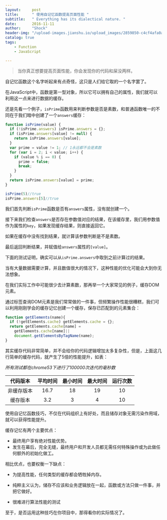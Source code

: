 ```yaml
---
layout:     post
title:      " 使用自记忆函数提高页面性能 "
subtitle:   " Everything has its dialectical nature. "
date:       2016-11-11
author:     "Shock"
header-img: "/upload-images.jianshu.io/upload_images/2859850-c4cf4afa0a1cfd80.jpg?imageMogr2/auto-orient/strip%7CimageView2/2/w/1240"
catalog: true
tags:
    - Function
    - JavaScript

---
```

> 当你真正想要提高页面性能，你会发现你的代码和屎没两样。

自记忆函数这个名字听起来有点奇怪，这只是人们给它取的一个名字罢了。

在JavaScript中，函数是第一型对象，所以它可以拥有自己的属性，我们就可以利用这一点来进行数据的缓存。

还是先看一个例子，`isPrime`函数用来判断参数是否是素数，和普通函数唯一的不同在于我们暗中创建了一个`answers`缓存：

```javascript
function isPrime(value) {
  if (!isPrime.answers) isPrime.answers = {};                  
  if (isPrime.answers[value] != null) {                        
    return isPrime.answers[value];                             
  }                                                            
  var prime = value != 1; // 1永远都不会是素数
  for (var i = 2; i < value; i++) {
    if (value % i == 0) {
      prime = false;
      break;
    }
  }
  return isPrime.answers[value] = prime;                       
}

isPrime(5)//true                            
isPrime.answers[5]//true
```

我们首先判断`isPrime`函数是否有`answers`属性，没有就创建一个。

接下来我们检查`answers`是否存在参数值对应的结果，在该缓存里，我们用参数值作为属性的`key`，如果发现缓存结果，则直接返回它。

如果在缓存中没有找到结果，就计算该参数判断是不是素数。

最后返回判断结果，并赋值给`answers`属性的`[value]`。

下面的测试证明，确实可以从`isPrime.answers`中取到之前计算过的结果。

当有大量数据需要计算，并且数值很大的情况下，这种性能的优化可能会大到你无法想象。

在我们实际工作中可能很少去计算素数，那再举一个大家常见的例子，缓存DOM元素。

通过标签查询DOM元素是我们常常做的一件事，但频繁操作性能很糟糕，我们可以利用刚刚学会的缓存记忆创建一个缓存，保存已匹配到的元素集合：

```javascript
function getElements(name){
  if (!getElements.cache) getElements.cache = {};
  return getElements.cache[name] =
    getElements.cache[name]||
    document.getElementsByTagName(name);
}
```

其实缓存代码非常简单，并不会给你的代码逻辑增加太多复杂性，但是，上面这几行简单的缓存代码，就产生了5倍的性能提升，如表：

*所有测试都在chrome53下进行了100000次迭代的毫秒数*

| 代码版本|平均时间|最小时间|最大时间|运行次数|
|:--:|:--:|:--:|:--:|:--:|
|非缓存版本|16.7|18|19|10|
|缓存版本|3.2|3|4|10|

使用自记忆函数技巧，不仅在代码组织上有好处，而且储存对象无需污染作用域，就可以获得性能提升。

缓存记忆有两个主要优点：

- 最终用户享有绝对性能优势。
- 发生在幕后，完全无缝，最终用户和开发人员都无需任何特殊操作或为此做任何额外的初始化做工。

相比优点，也要权衡一下缺点：

- 为提高性能，任何类型的缓存都会牺牲掉内存。

- 纯粹主义认为，储存不应该和业务逻辑放在一起，函数或方法只做一件事，并把它做好。

- 很难进行算法性能的测试

至于，是否运用这种技巧在你项目中，那得看你的实际情况了。

